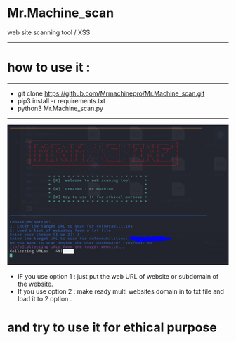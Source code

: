 # Mr.Machine_scan
web site scanning tool / XSS
________________________________________________________
# how to use it :
________________________________________________________________
- git clone https://github.com/Mrmachinepro/Mr.Machine_scan.git
- pip3 install -r requirements.txt
- python3 Mr.Machine_scan.py
________________________________________________________________
![Capture](https://github.com/Mrmachinepro/Mr.Machine_scan/blob/main/Capture.PNG)

+ IF you use option 1 : just put the web URL of website or subdomain of the website.
+ If you use option 2 : make ready multi websites domain in to txt file and load it to 2 option .

# and try to use it for ethical purpose 




